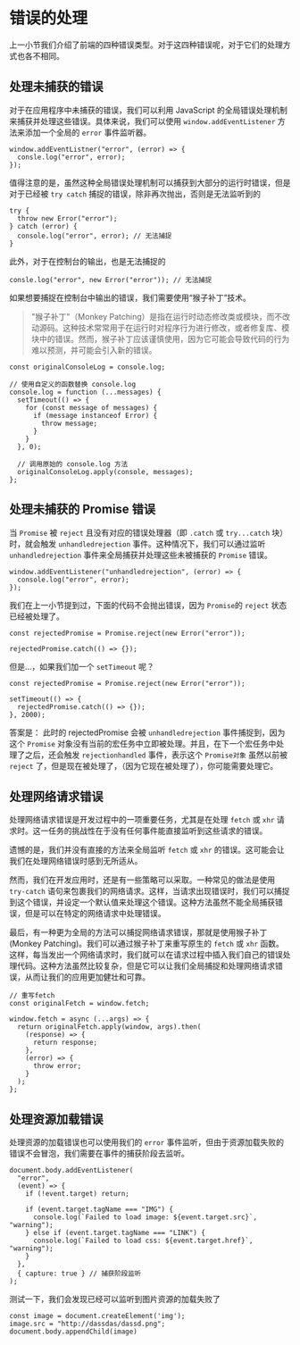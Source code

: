 # 错误的处理

上一小节我们介绍了前端的四种错误类型。对于这四种错误呢，对于它们的处理方式也各不相同。

## 处理未捕获的错误

对于在应用程序中未捕获的错误，我们可以利用 JavaScript 的全局错误处理机制来捕获并处理这些错误。具体来说，我们可以使用 `window.addEventListener` 方法来添加一个全局的 `error` 事件监听器。

```tsx
window.addEventListner("error", (error) => {
  consle.log("error", error);
});
```

值得注意的是，虽然这种全局错误处理机制可以捕获到大部分的运行时错误，但是对于已经被 `try catch` 捕捉的错误，除非再次抛出，否则是无法监听到的

```tsx
try {
  throw new Error("error");
} catch (error) {
  console.log("error", error); // 无法捕捉
}
```

此外，对于在控制台的输出，也是无法捕捉的

```tsx
consle.log("error", new Error("error")); // 无法捕捉
```

如果想要捕捉在控制台中输出的错误，我们需要使用“猴子补丁”技术。

> "猴子补丁"（Monkey Patching）是指在运行时动态修改类或模块，而不改动源码。这种技术常常用于在运行时对程序行为进行修改，或者修复库、模块中的错误。然而，猴子补丁应该谨慎使用，因为它可能会导致代码的行为难以预测，并可能会引入新的错误。

```tsx
const originalConsoleLog = console.log;

// 使用自定义的函数替换 console.log
console.log = function (...messages) {
  setTimeout(() => {
    for (const message of messages) {
      if (message instanceof Error) {
        throw message;
      }
    }
  }, 0);

  // 调用原始的 console.log 方法
  originalConsoleLog.apply(console, messages);
};
```

## 处理未捕获的 Promise 错误

当 `Promise` 被 `reject` 且没有对应的错误处理器（即 `.catch` 或 `try...catch` 块）时，就会触发 `unhandledrejection` 事件。这种情况下，我们可以通过监听 `unhandledrejection` 事件来全局捕获并处理这些未被捕获的 `Promise` 错误。

```tsx
window.addEventListener("unhandledrejection", (error) => {
  console.log("error", error);
});
```

我们在上一小节提到过，下面的代码不会抛出错误，因为 `Promise`的 `reject` 状态已经被处理了。

```tsx
const rejectedPromise = Promise.reject(new Error("error"));

rejectedPromise.catch(() => {});
```

但是...，如果我们加一个 `setTimeout` 呢？

```tsx
const rejectedPromise = Promise.reject(new Error("error"));

setTimeout(() => {
  rejectedPromise.catch(() => {});
}, 2000);
```

答案是： 此时的 rejectedPromise 会被 `unhandledrejection` 事件捕捉到，因为这个 `Promise` 对象没有当前的宏任务中立即被处理。并且，在下一个宏任务中处理了之后，还会触发 `rejectionhandled` 事件，表示这个 `Promise对象` 虽然以前被 `reject` 了，但是现在被处理了，（因为它现在被处理了），你可能需要处理它。

## 处理网络请求错误

处理网络请求错误是开发过程中的一项重要任务，尤其是在处理 `fetch` 或 `xhr` 请求时。这一任务的挑战性在于没有任何事件能直接监听到这些请求的错误。

遗憾的是，我们并没有直接的方法来全局监听 `fetch` 或 `xhr` 的错误。这可能会让我们在处理网络错误时感到无所适从。

然而，我们在开发应用时，还是有一些策略可以采取。一种常见的做法是使用 `try-catch` 语句来包裹我们的网络请求。这样，当请求出现错误时，我们可以捕捉到这个错误，并设定一个默认值来处理这个错误。这种方法虽然不能全局捕获错误，但是可以在特定的网络请求中处理错误。

最后，有一种更为全局的方法可以捕捉网络请求错误，那就是使用猴子补丁 (Monkey Patching)。我们可以通过猴子补丁来重写原生的 `fetch` 或 `xhr` 函数。这样，每当发出一个网络请求时，我们就可以在请求过程中插入我们自己的错误处理代码。这种方法虽然比较复杂，但是它可以让我们全局捕捉和处理网络请求错误，从而让我们的应用更加健壮和可靠。

```tsx
// 重写fetch
const originalFetch = window.fetch;

window.fetch = async (...args) => {
  return originalFetch.apply(window, args).then(
    (response) => {
      return response;
    },
    (error) => {
      throw error;
    }
  );
};
```

## 处理资源加载错误

处理资源的加载错误也可以使用我们的 `error` 事件监听，但由于资源加载失败的错误不会冒泡，我们需要在事件的捕获阶段去监听。

```tsx
document.body.addEventListener(
  "error",
  (event) => {
    if (!event.target) return;

    if (event.target.tagName === "IMG") {
      console.log(`Failed to load image: ${event.target.src}`, "warning");
    } else if (event.target.tagName === "LINK") {
      console.log(`Failed to load css: ${event.target.href}`, "warning");
    }
  },
  { capture: true } // 捕获阶段监听
);
```

测试一下，我们会发现已经可以监听到图片资源的加载失败了

```tsx
const image = document.createElement('img');
image.src = "http://dassdas/dassd.png";
document.body.appendChild(image)
```